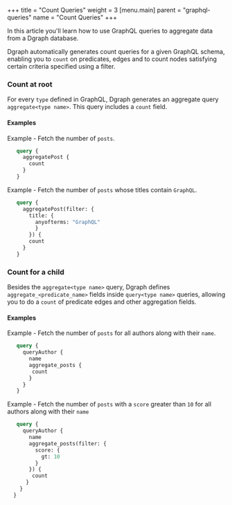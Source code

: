 +++
title = "Count Queries"
weight = 3
[menu.main]
    parent = "graphql-queries"
    name = "Count Queries"
+++

In this article you'll learn how to use GraphQL queries to aggregate data from a Dgraph database.

Dgraph automatically generates count queries for a given GraphQL schema, enabling you to `count` on predicates, edges and to count nodes satisfying certain criteria specified using a filter.

### Count at root

For every `type` defined in GraphQL, Dgraph generates an aggregate query `aggregate<type name>`. This query includes a `count` field.

#### Examples

Example - Fetch the number of `posts`.

```graphql
   query {
     aggregatePost {
       count
     }
   }
```

Example - Fetch the number of `posts` whose titles contain `GraphQL`.

```graphql
   query {
     aggregatePost(filter: {
       title: {
         anyofterms: "GraphQL"
         }
       }) {
       count
     }
   }
```


### Count for a child

Besides the `aggregate<type name>` query, Dgraph defines `aggregate_<predicate_name>` fields inside `query<type name>` queries, allowing you to do a `count` of predicate edges and other aggregation fields.

#### Examples

Example - Fetch the number of `posts` for all authors along with their `name`.

```graphql
   query {
     queryAuthor {
       name
       aggregate_posts {
        count
       }
     }
   }
```

Example - Fetch the number of `posts` with a `score` greater than `10` for all authors along with their `name`
   
```graphql
   query {
     queryAuthor {
       name
       aggregate_posts(filter: {
         score: {
           gt: 10
         }
       }) {
        count
      }
    }
  }
```
